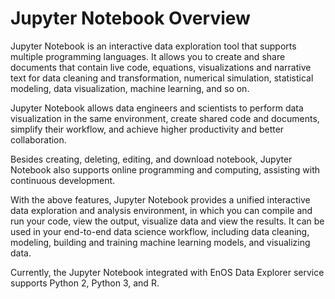 # Jupyter Notebook Overview

Jupyter Notebook is an interactive data exploration tool that supports multiple programming languages. It allows you to create and share documents that contain live code, equations, visualizations and narrative text for data cleaning and transformation, numerical simulation, statistical modeling, data visualization, machine learning, and so on.

Jupyter Notebook allows data engineers and scientists to perform data visualization in the same environment, create shared code and documents, simplify their workflow, and achieve higher productivity and better collaboration.

Besides creating, deleting, editing, and download notebook, Jupyter Notebook also supports online programming and computing, assisting with continuous development.

With the above features, Jupyter Notebook provides a unified interactive data exploration and analysis environment, in which you can compile and run your code, view the output, visualize data and view the results. It can be used in your end-to-end data science workflow, including data cleaning, modeling, building and training machine learning models, and visualizing data.

Currently, the Jupyter Notebook integrated with EnOS Data Explorer service supports Python 2, Python 3, and R.
